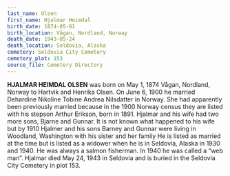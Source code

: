 ```yaml
---
last_name: Olsen
first_name: Hjalmar Heimdal
birth_date: 1874-05-01
birth_location: Vågan, Nordland, Norway
death_date: 1943-05-24
death_location: Seldovia, Alaska
cemetery: Seldovia City Cemetery
cemetery_plot: 153
source_file: Cemetery Directory
---
```

**HJALMAR HEIMDAL OLSEN** was born on May 1, 1874 Vågan, Nordland, Norway to Hartvik and Henrika Olsen. On June 6, 1900 he married Dehardine Nikoline Tobine Andrea Nilsdatter in Norway. She had apparently been previously married because in the 1900 Norway census they are listed with his stepson Arthur Erikson, born in 1891.  Hjalmar and his wife had two more sons, Bjarne and Gunnar. It is not known what happened to his wife but by 1910 Hjalmer and his sons Barney and Gunnar were living in Woodland, Washington with his sister and her family He is listed as married at the time but is listed as a widower when he is in Seldovia, Alaska in 1930 and 1940.  He was always a salmon fisherman. In 1940 he was called a “web man”. Hjalmar died May 24, 1943 in Seldovia and is buried in the Seldovia City Cemetery in plot 153.  
